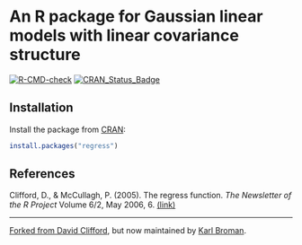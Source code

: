 # An R package for Gaussian linear models with linear covariance structure

[![R-CMD-check](https://github.com/kbroman/regress/actions/workflows/R-CMD-check.yaml/badge.svg)](https://github.com/kbroman/regress/actions/workflows/R-CMD-check.yaml)
[![CRAN_Status_Badge](https://www.r-pkg.org/badges/version/regress)](https://cran.r-project.org/package=regress)

## Installation
Install the package from [CRAN](https://cran.r-project.org/package=regress):

```r
install.packages("regress")
```

## References
Clifford, D., & McCullagh, P. (2005). The regress function. _The Newsletter of the R Project_ Volume 6/2, May 2006, 6. [(link)](http://www.stat.uchicago.edu/~pmcc/pubs/Rnews_2006-2.pdf#page=6)

---

[Forked from David Clifford](https://github.com/david-clifford/regress),
but now maintained by [Karl Broman](https://github.com/kbroman).
